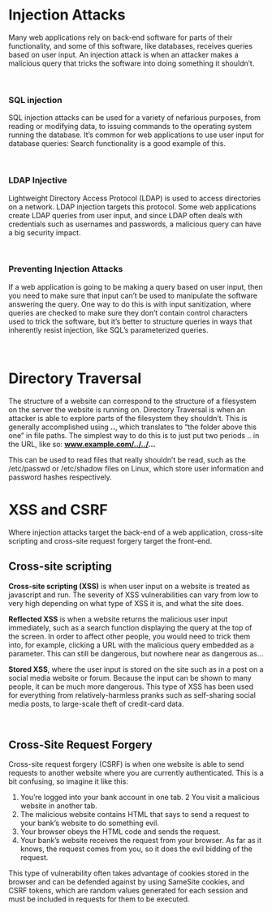 # Injection Attacks
Many web applications rely on back-end software for parts of their functionality, and some of this software, like databases, receives queries based on user input. An injection attack is when an attacker makes a malicious query that tricks the software into doing something it shouldn’t.

<br>

### **SQL injection**
SQL injection attacks can be used for a variety of nefarious purposes, from reading or modifying data, to issuing commands to the operating system running the database. It’s common for web applications to use user input for database queries: Search functionality is a good example of this.

<br>

### **LDAP Injective**
Lightweight Directory Access Protocol (LDAP) is used to access directories on a network. LDAP injection targets this protocol. Some web applications create LDAP queries from user input, and since LDAP often deals with credentials such as usernames and passwords, a malicious query can have a big security impact.

<br>

### **Preventing Injection Attacks**
If a web application is going to be making a query based on user input, then you need to make sure that input can’t be used to manipulate the software answering the query. One way to do this is with input sanitization, where queries are checked to make sure they don’t contain control characters used to trick the software, but it’s better to structure queries in ways that inherently resist injection, like SQL’s parameterized queries.

<br>

# Directory Traversal
The structure of a website can correspond to the structure of a filesystem on the server the website is running on. Directory Traversal is when an attacker is able to explore parts of the filesystem they shouldn’t. This is generally accomplished using **..**, which translates to “the folder above this one” in file paths. The simplest way to do this is to just put two periods .. in the URL, like so: **www.example.com/../../...**

This can be used to read files that really shouldn’t be read, such as the /etc/passwd or /etc/shadow files on Linux, which store user information and password hashes respectively.

# XSS and CSRF
Where injection attacks target the back-end of a web application, cross-site scripting and cross-site request forgery target the front-end.

## Cross-site scripting
**Cross-site scripting (XSS)** is when user input on a website is treated as javascript and run. The severity of XSS vulnerabilities can vary from low to very high depending on what type of XSS it is, and what the site does.

**Reflected XSS** is when a website returns the malicious user input immediately, such as a search function displaying the query at the top of the screen. In order to affect other people, you would need to trick them into, for example, clicking a URL with the malicious query embedded as a parameter. This can still be dangerous, but nowhere near as dangerous as…

**Stored XSS**, where the user input is stored on the site such as in a post on a social media website or forum. Because the input can be shown to many people, it can be much more dangerous. This type of XSS has been used for everything from relatively-harmless pranks such as self-sharing social media posts, to large-scale theft of credit-card data.

<br>

## Cross-Site Request Forgery
Cross-site request forgery (CSRF) is when one website is able to send requests to another website where you are currently authenticated. This is a bit confusing, so imagine it like this:

1. You’re logged into your bank account in one tab. 2 You visit a malicious website in another tab.
2. The malicious website contains HTML that says to send a request to your bank’s website to do something evil.
3. Your browser obeys the HTML code and sends the request.
4. Your bank’s website receives the request from your browser. As far as it knows, the request comes from you, so it does the evil bidding of the request.

This type of vulnerability often takes advantage of cookies stored in the browser and can be defended against by using SameSite cookies, and CSRF tokens, which are random values generated for each session and must be included in requests for them to be executed.
